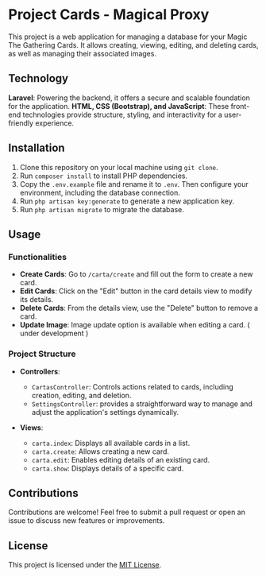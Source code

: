 # Project Cards - Magical Proxy

This project is a web application for managing a database for your Magic The Gathering Cards. It allows creating, viewing, editing, and deleting cards, as well as managing their associated images.

## Technology 

**Laravel**: Powering the backend, it offers a secure and scalable foundation for the application.
**HTML, CSS (Bootstrap), and JavaScript**: These front-end technologies provide structure, styling, and interactivity for a user-friendly experience.

## Installation

1. Clone this repository on your local machine using `git clone`.
2. Run `composer install` to install PHP dependencies.
3. Copy the `.env.example` file and rename it to `.env`. Then configure your environment, including the database connection.
4. Run `php artisan key:generate` to generate a new application key.
5. Run `php artisan migrate` to migrate the database.

## Usage

### Functionalities

- **Create Cards**: Go to `/carta/create` and fill out the form to create a new card.
- **Edit Cards**: Click on the "Edit" button in the card details view to modify its details.
- **Delete Cards**: From the details view, use the "Delete" button to remove a card.
- **Update Image**: Image update option is available when editing a card. ( under development )

### Project Structure

- **Controllers**:
  - `CartasController`: Controls actions related to cards, including creation, editing, and deletion.
  - `SettingsController`: provides a straightforward way to manage and adjust the application's settings dynamically.

- **Views**:
  - `carta.index`: Displays all available cards in a list.
  - `carta.create`: Allows creating a new card.
  - `carta.edit`: Enables editing details of an existing card.
  - `carta.show`: Displays details of a specific card.

## Contributions

Contributions are welcome! Feel free to submit a pull request or open an issue to discuss new features or improvements.

## License

This project is licensed under the [MIT License](link).
